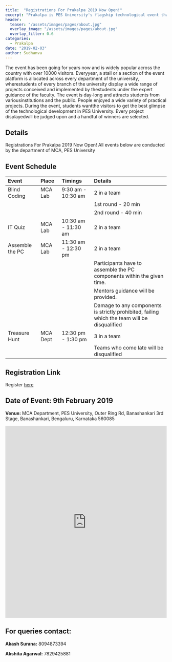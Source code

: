 ```yaml
---
title:  "Registrations For Prakalpa 2019 Now Open!"
excerpt: "Prakalpa is PES University's flagship technological event that showcases the best projects and demonstrations that PES University has to offer."
header:
  teaser: "/assets/images/pages/about.jpg"
  overlay_image: "/assets/images/pages/about.jpg"
  overlay_filter: 0.6
categories: 
  - Prakalpa
date: "2019-02-03"
author: Sudhanva
---
```


The event has been going for years now and is widely popular across the country with over 10000 visitors. Everyyear, a stall or a section of the event platform is allocated across every department of the university, wherestudents of every branch of the university display a wide range of projects conceived and implemented by thestudents under the expert guidance of the faculty. The event is day-long and attracts students from variousinstitutions and the public. People enjoyed a wide variety of practical projects. During the event, students wantthe visitors to get the best glimpse of the technological development in PES University. Every project displayedwill be judged upon and a handful of winners are selected.

## Details

Registrations For Prakalpa 2019 Now Open! All events below are conducted by the department of MCA, PES University

## Event Schedule

| Event                 | Place           | Timings                     | Details             |
| :---                  | :----           | :---                        | :--                 |
| Blind Coding          | MCA Lab         | 9:30 am - 10:30 am          | 2 in a team  |
|                       |                 |                             | 1st round - 20 min  |
|                       |                 |                             | 2nd round - 40 min  |
| IT Quiz               | MCA Lab        | 10:30 am - 11:30 am         | 2 in a team         |
| Assemble the PC       | MCA Lab         | 11:30 am - 12:30 pm         | 2 in a team         |      
| | | | Participants have to assemble the PC components within the given time. |
| | | | Mentors guidance will be provided. |
| | | | Damage to any components is strictly prohibited, failing which the team will be disqualified  |              
| Treasure Hunt         | MCA Dept        | 12:30 pm - 1:30 pm          | 3 in a team         |                      
| | | | Teams who come late will be disqualified   |

## Registration Link

Register [here](https://goo.gl/forms/WKxFcNBhZ7jAn70H2)

## Date of Event: 9th February 2019
**Venue:** MCA Department, PES University, Outer Ring Rd, Banashankari 3rd Stage, Banashankari, Bengaluru, Karnataka 560085

<iframe src="https://www.google.com/maps/embed?pb=!1m18!1m12!1m3!1d3888.58734300745!2d77.53563219593926!3d12.934222918894944!2m3!1f0!2f0!3f0!3m2!1i1024!2i768!4f13.1!3m3!1m2!1s0x3bae3e468d8d36d3%3A0x694d74f6ac640acf!2sPES+University!5e0!3m2!1sen!2sin!4v1549182999598" width="100%" height="600" frameborder="0" style="border:0" allowfullscreen></iframe>

## For queries contact:
**Akash Surana:** 8094873394

**Akshita Agarwal:** 7829425881
